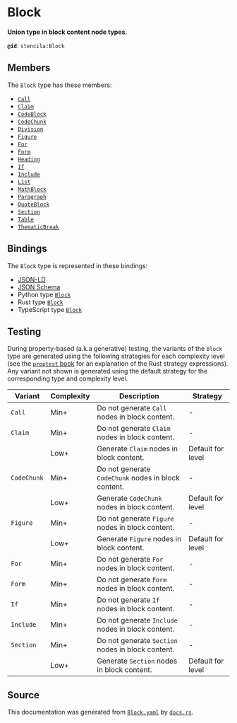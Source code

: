 # Block

**Union type in block content node types.**

**`@id`**: `stencila:Block`

## Members

The `Block` type has these members:

- [`Call`](https://github.com/stencila/stencila/blob/main/docs/reference/schema/flow/call.md)
- [`Claim`](https://github.com/stencila/stencila/blob/main/docs/reference/schema/works/claim.md)
- [`CodeBlock`](https://github.com/stencila/stencila/blob/main/docs/reference/schema/code/code-block.md)
- [`CodeChunk`](https://github.com/stencila/stencila/blob/main/docs/reference/schema/code/code-chunk.md)
- [`Division`](https://github.com/stencila/stencila/blob/main/docs/reference/schema/style/division.md)
- [`Figure`](https://github.com/stencila/stencila/blob/main/docs/reference/schema/works/figure.md)
- [`For`](https://github.com/stencila/stencila/blob/main/docs/reference/schema/flow/for.md)
- [`Form`](https://github.com/stencila/stencila/blob/main/docs/reference/schema/flow/form.md)
- [`Heading`](https://github.com/stencila/stencila/blob/main/docs/reference/schema/prose/heading.md)
- [`If`](https://github.com/stencila/stencila/blob/main/docs/reference/schema/flow/if.md)
- [`Include`](https://github.com/stencila/stencila/blob/main/docs/reference/schema/flow/include.md)
- [`List`](https://github.com/stencila/stencila/blob/main/docs/reference/schema/prose/list.md)
- [`MathBlock`](https://github.com/stencila/stencila/blob/main/docs/reference/schema/math/math-block.md)
- [`Paragraph`](https://github.com/stencila/stencila/blob/main/docs/reference/schema/prose/paragraph.md)
- [`QuoteBlock`](https://github.com/stencila/stencila/blob/main/docs/reference/schema/prose/quote-block.md)
- [`Section`](https://github.com/stencila/stencila/blob/main/docs/reference/schema/prose/section.md)
- [`Table`](https://github.com/stencila/stencila/blob/main/docs/reference/schema/works/table.md)
- [`ThematicBreak`](https://github.com/stencila/stencila/blob/main/docs/reference/schema/prose/thematic-break.md)

## Bindings

The `Block` type is represented in these bindings:

- [JSON-LD](https://stencila.dev/Block.jsonld)
- [JSON Schema](https://stencila.dev/Block.schema.json)
- Python type [`Block`](https://github.com/stencila/stencila/blob/main/python/python/stencila/types/block.py)
- Rust type [`Block`](https://github.com/stencila/stencila/blob/main/rust/schema/src/types/block.rs)
- TypeScript type [`Block`](https://github.com/stencila/stencila/blob/main/typescript/src/types/Block.ts)

## Testing

During property-based (a.k.a generative) testing, the variants of the `Block` type are generated using the following strategies for each complexity level (see the [`proptest` book](https://proptest-rs.github.io/proptest/) for an explanation of the Rust strategy expressions). Any variant not shown is generated using the default strategy for the corresponding type and complexity level.

| Variant     | Complexity | Description                                         | Strategy          |
| ----------- | ---------- | --------------------------------------------------- | ----------------- |
| `Call`      | Min+       | Do not generate `Call` nodes in block content.      | -                 |
| `Claim`     | Min+       | Do not generate `Claim` nodes in block content.     | -                 |
|             | Low+       | Generate `Claim` nodes in block content.            | Default for level |
| `CodeChunk` | Min+       | Do not generate `CodeChunk` nodes in block content. | -                 |
|             | Low+       | Generate `CodeChunk` nodes in block content.        | Default for level |
| `Figure`    | Min+       | Do not generate `Figure` nodes in block content.    | -                 |
|             | Low+       | Generate `Figure` nodes in block content.           | Default for level |
| `For`       | Min+       | Do not generate `For` nodes in block content.       | -                 |
| `Form`      | Min+       | Do not generate `Form` nodes in block content.      | -                 |
| `If`        | Min+       | Do not generate `If` nodes in block content.        | -                 |
| `Include`   | Min+       | Do not generate `Include` nodes in block content.   | -                 |
| `Section`   | Min+       | Do not generate `Section` nodes in block content.   | -                 |
|             | Low+       | Generate `Section` nodes in block content.          | Default for level |

## Source

This documentation was generated from [`Block.yaml`](https://github.com/stencila/stencila/blob/main/schema/Block.yaml) by [`docs.rs`](https://github.com/stencila/stencila/blob/main/rust/schema-gen/src/docs.rs).